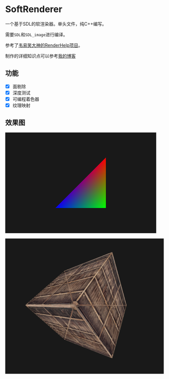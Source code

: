 # SoftRenderer

一个基于SDL的软渲染器。单头文件，纯C++编写。

需要`SDL`和`SDL_image`进行编译。

参考了[韦易笑大神的RenderHelp项目](https://github.com/skywind3000/RenderHelp)。

制作的详细知识点可以参考[我的博客](https://visualgmq.gitee.io/2022/03/06/%E4%BB%8E0%E5%BC%80%E5%A7%8B%E5%88%B6%E4%BD%9C%E8%BD%AF%E6%B8%B2%E6%9F%93%E5%99%A8%EF%BC%88%E9%9B%B6%EF%BC%89/)

## 功能

- [x] 面剔除
- [x] 深度测试
- [x] 可编程着色器
- [x] 纹理映射

## 效果图

![example2-colorful-triangle.bmp](./snapshot/example2-colorful-triangle.bmp)

![example8-box](./snapshot/example8-box.png)
